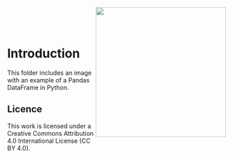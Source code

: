 <img src="https://www.icos-cp.eu/sites/default/files/2017-11/ICOS_CP_logo.png" width="300" align="right"/>
<br>
<br>
<br> 

# Introduction
This folder includes an image with an example of a Pandas DataFrame in Python.

## Licence
This work is licensed under a Creative Commons Attribution 4.0 International License (CC BY 4.0).
